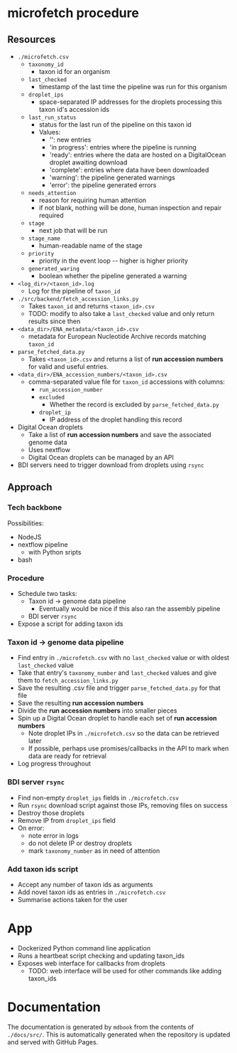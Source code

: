 # microfetch procedure

## Resources

- `./microfetch.csv`
    - `taxonomy_id`
      - taxon id for an organism
    - `last_checked`
      - timestamp of the last time the pipeline was run for this organism
    - `droplet_ips`
      - space-separated IP addresses for the droplets processing this taxon id's accession ids
    - `last_run_status`
      - status for the last run of the pipeline on this taxon id
      - Values:
        - '': new entries
        - 'in progress': entries where the pipeline is running
        - 'ready': entries where the data are hosted on a DigitalOcean droplet awaiting download
        - 'complete': entries where data have been downloaded
        - 'warning': the pipeline generated warnings
        - 'error': the pipeline generated errors
    - `needs_attention`
      - reason for requiring human attention
      - if not blank, nothing will be done, human inspection and repair required
    - `stage`
      - next job that will be run
    - `stage_name`
      - human-readable name of the stage
    - `priority`
      - priority in the event loop -- higher is higher priority
    - `generated_waring`
      - boolean whether the pipeline generated a warning
- `<log_dir>/<taxon_id>.log`
  - Log for the pipeline of `taxon_id`
- `./src/backend/fetch_accession_links.py`
  - Takes `taxon_id` and returns `<taxon_id>.csv`
  - TODO: modify to also take a `last_checked` value and only return results since then
- `<data_dir>/ENA_metadata/<taxon_id>.csv`
  - metadata for European Nucleotide Archive records matching `taxon_id`
- `parse_fetched_data.py`
  - Takes `<taxon_id>.csv` and returns a list of **run accession numbers**
  for valid and useful entries.
- `<data_dir>/ENA_accession_numbers/<taxon_id>.csv`
  - comma-separated value file for `taxon_id` accessions with columns:
    - `run_accession_number`
    - `excluded`
      - Whether the record is excluded by `parse_fetched_data.py`
    - `droplet_ip`
      - IP address of the droplet handling this record
- Digital Ocean droplets
  - Take a list of **run accession numbers** and save the associated genome data
  - Uses nextflow
  - Digital Ocean droplets can be managed by an API
- BDI servers need to trigger download from droplets using `rsync`
  
## Approach

### Tech backbone 

Possibilities:
  - NodeJS
  - nextflow pipeline
    - with Python sripts
  - bash

### Procedure

- Schedule two tasks:
  - Taxon id -> genome data pipeline
    - Eventually would be nice if this also ran the assembly pipeline
  - BDI server `rsync`
- Expose a script for adding taxon ids

### Taxon id -> genome data pipeline

- Find entry in `./microfetch.csv` with no `last_checked` value or with oldest `last_checked` value
- Take that entry's `taxonomy_number` and `last_checked` values and give them to `fetch_accession_links.py`
- Save the resulting .csv file and trigger `parse_fetched_data.py` for that file
- Save the resulting **run accession numbers**
- Divide the **run accession numbers** into smaller pieces
- Spin up a Digital Ocean droplet to handle each set of **run accession numbers**
  - Note droplet IPs in `./microfetch.csv` so the data can be retrieved later
  - If possible, perhaps use promises/callbacks in the API to mark when data are ready for retrieval
- Log progress throughout

### BDI server `rsync`

- Find non-empty `droplet_ips` fields in `./microfetch.csv`
- Run `rsync` download script against those IPs, removing files on success
- Destroy those droplets
- Remove IP from `droplet_ips` field
- On error:
  - note error in logs
  - do not delete IP or destroy droplets
  - mark `taxonomy_number` as in need of attention

### Add taxon ids script

- Accept any number of taxon ids as arguments
- Add novel taxon ids as entries in `./microfetch.csv`
- Summarise actions taken for the user

# App

- Dockerized Python command line application
- Runs a heartbeat script checking and updating taxon_ids
- Exposes web interface for callbacks from droplets
  - TODO: web interface will be used for other commands like adding taxon_ids

# Documentation

The documentation is generated by `mdbook` from the contents of `./docs/src/`.
This is automatically generated when the repository is updated and served with GitHub Pages.
